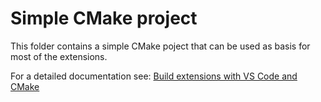 # Simple CMake project

This folder contains a simple CMake poject that can be used as basis for most of the extensions.

For a detailed documentation see: [Build extensions with VS Code and CMake](https://www.banana.ch/doc/en/node/10058)

